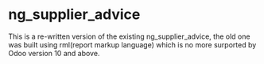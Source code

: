 # ng_supplier_advice

This is a re-written version of the existing ng_supplier_advice, the old one was built using rml(report markup language) which is no
more  surported by Odoo version 10 and above.
